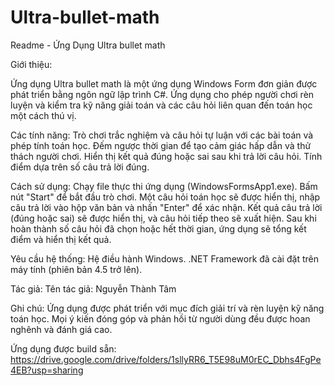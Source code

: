 # Ultra-bullet-math
Readme - Ứng Dụng Ultra bullet math 

Giới thiệu:

Ứng dụng Ultra bullet math là một ứng dụng Windows Form đơn giản được phát triển bằng ngôn ngữ lập trình C#. Ứng dụng cho phép người chơi rèn luyện và kiểm tra kỹ năng giải toán và các câu hỏi liên quan đến toán học một cách thú vị.

Các tính năng:
Trò chơi trắc nghiệm và câu hỏi tự luận với các bài toán và phép tính toán học.
Đếm ngược thời gian để tạo cảm giác hấp dẫn và thử thách người chơi.
Hiển thị kết quả đúng hoặc sai sau khi trả lời câu hỏi.
Tính điểm dựa trên số câu trả lời đúng.

Cách sử dụng:
Chạy file thực thi ứng dụng (WindowsFormsApp1.exe).
Bấm nút "Start" để bắt đầu trò chơi.
Một câu hỏi toán học sẽ được hiển thị, nhập câu trả lời vào hộp văn bản và nhấn "Enter" để xác nhận.
Kết quả câu trả lời (đúng hoặc sai) sẽ được hiển thị, và câu hỏi tiếp theo sẽ xuất hiện.
Sau khi hoàn thành số câu hỏi đã chọn hoặc hết thời gian, ứng dụng sẽ tổng kết điểm và hiển thị kết quả.

Yêu cầu hệ thống:
Hệ điều hành Windows.
.NET Framework đã cài đặt trên máy tính (phiên bản 4.5 trở lên).

Tác giả:
Tên tác giả: Nguyễn Thành Tâm

Ghi chú:
Ứng dụng được phát triển với mục đích giải trí và rèn luyện kỹ năng toán học.
Mọi ý kiến đóng góp và phản hồi từ người dùng đều được hoan nghênh và đánh giá cao.

Ứng dụng được build sẵn: 
https://drive.google.com/drive/folders/1sllyRR6_T5E98uM0rEC_Dbhs4FgPe4EB?usp=sharing

